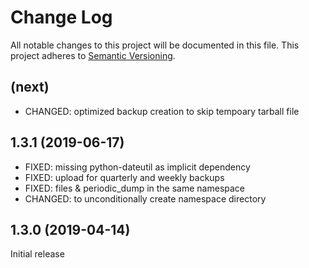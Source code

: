# Change Log

All notable changes to this project will be documented in this file. This
project adheres to [Semantic Versioning](http://semver.org/).

## (next)

- CHANGED: optimized backup creation to skip tempoary tarball file

## 1.3.1 (2019-06-17)

- FIXED: missing python-dateutil as implicit dependency
- FIXED: upload for quarterly and weekly backups
- FIXED: files & periodic_dump in the same namespace
- CHANGED: to unconditionally create namespace directory

## 1.3.0 (2019-04-14)

Initial release

